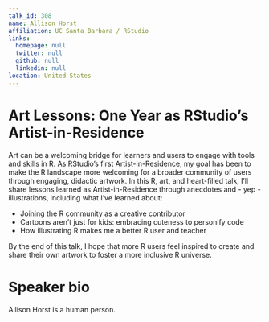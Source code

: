 ```yaml
---
talk_id: 308
name: Allison Horst
affiliation: UC Santa Barbara / RStudio
links:
  homepage: null
  twitter: null
  github: null
  linkedin: null
location: United States
---
```


# Art Lessons: One Year as RStudio’s Artist-in-Residence

Art can be a welcoming bridge for learners and users to engage with tools and skills in R. As RStudio’s first Artist-in-Residence, my goal has been to make the R landscape more welcoming for a broader community of users through engaging, didactic artwork. In this R, art, and heart-filled talk, I’ll share lessons learned as Artist-in-Residence through anecdotes and - yep - illustrations, including what I’ve learned about: 

- Joining the R community as a creative contributor
- Cartoons aren’t just for kids: embracing cuteness to personify code
- How illustrating R makes me a better R user and teacher

By the end of this talk, I hope that more R users feel inspired to create and share their own artwork to foster a more inclusive R universe.

# Speaker bio

Allison Horst is a human person.
